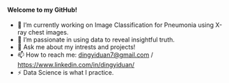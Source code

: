 #### Welcome to my GitHub!

- 🔭 I’m currently working on Image Classification for Pneumonia using X-ray chest images.
- 🌱 I’m passionate in using data to reveal insightful truth.
- 💬 Ask me about my intrests and projects!
- 📫 How to reach me: dingyiduan7@gmail.com / https://www.linkedin.com/in/dingyiduan/
- ⚡ Data Science is what I practice. 

